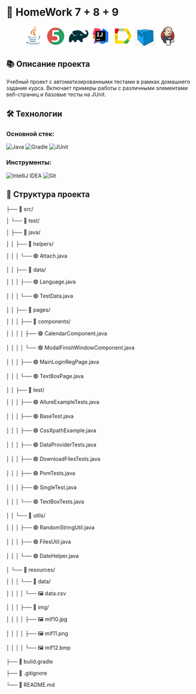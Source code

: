 # 🎯 HomeWork 7 + 8 + 9

<div align="center">

<img src="https://github.com/1ROCKSTAR1/source/blob/main/icons/Java.svg" width="56" height="56">
<img src="https://github.com/1ROCKSTAR1/source/blob/main/icons/JUnit5.svg" width="56" height="56">
<img src="https://github.com/1ROCKSTAR1/source/blob/main/icons/Gradle.svg" width="56" height="56">
<img src="https://github.com/1ROCKSTAR1/source/blob/main/icons/Intelij_IDEA.svg" width="56" height="56">
<img src="https://github.com/1ROCKSTAR1/source/blob/main/icons/Allure_Report.svg" width="56" height="56">
<img src="https://github.com/1ROCKSTAR1/source/blob/main/icons/selenoid.png" width="56" height="50">
<img src="https://github.com/1ROCKSTAR1/source/blob/main/icons/Jenkins.svg" width="56" height="56">

</div>

## 📚 Описание проекта

Учебный проект с автоматизированными тестами в рамках домашнего задания курса. Включает примеры работы с различными элементами веб-страниц и базовые тесты на JUnit.

## 🛠 Технологии

### Основной стек:
![Java](https://img.shields.io/badge/Java-17-ED8B00?style=flat-square&logo=java&logoColor=white)
![Gradle](https://img.shields.io/badge/Gradle-8.0-02303A?style=flat-square&logo=gradle&logoColor=white)
![JUnit](https://img.shields.io/badge/JUnit-5.9-25A162?style=flat-square&logo=junit5&logoColor=white)

### Инструменты:
![IntelliJ IDEA](https://img.shields.io/badge/IntelliJ_IDEA-2023-000000?style=flat-square&logo=intellij-idea&logoColor=white)
![Git](https://img.shields.io/badge/Git-F05032?style=flat-square&logo=git&logoColor=white)

## 📁 Структура проекта

├── 📁 src/

│   └── 📁 test/

│       ├── 📁 java/

│       │   ├── 📁 helpers/

│       │   │   └── 🟢 Attach.java

│       │   ├── 📁 data/

│       │   │   ├── 🟢 Language.java

│       │   │   └── 🟢 TestData.java

│       │   ├── 📁 pages/

│       │   │   ├── 📁 components/

│       │   │   │   ├── 🟢 CalendarComponent.java

│       │   │   │   └── 🟢 ModalFinishWindowComponent.java

│       │   │   ├── 🟢 MainLoginRegPage.java

│       │   │   └── 🟢 TextBoxPage.java

│       │   ├── 📁 test/

│       │   │   ├── 🟢 AllureExampleTests.java

│       │   │   ├── 🟢 BaseTest.java

│       │   │   ├── 🟢 CssXpathExample.java

│       │   │   ├── 🟢 DataProviderTests.java

│       │   │   ├── 🟢 DownloadFilesTests.java

│       │   │   ├── 🟢 PomTests.java

│       │   │   ├── 🟢 SingleTest.java

│       │   │   └── 🟢 TextBoxTests.java

│       │   └── 📁 utils/

│       │   │   ├── 🟢 RandomStringUtil.java

│       │   │   ├── 🟢 FilesUtil.java

│       │   │   └── 🟢 DateHelper.java

│       └── 📁 resources/

│       │   │   └── 📁 data/

│       │   │   │    └── 🖼️ data.csv

│       │   │   ├── 📁 img/

│       │   │   │    ├── 🖼️ mif10.jpg

│       │   │   │    ├── 🖼️ mif11.png

│       │   │   │    └── 🖼️ mif12.bmp

├── 📄 build.gradle

├── 📄 .gitignore

└── 📄 README.md

